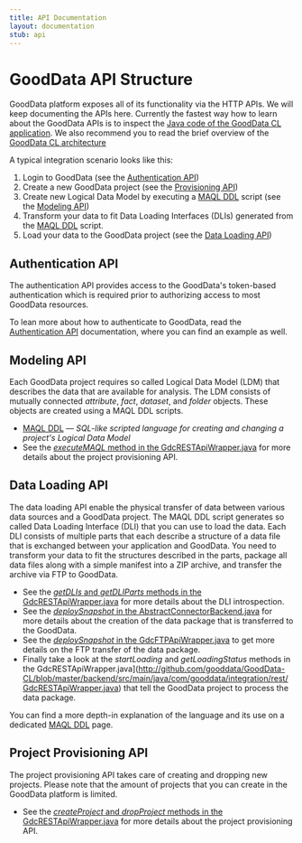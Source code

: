 ```yaml
---
title: API Documentation
layout: documentation
stub: api
---
```


# GoodData API Structure

GoodData platform exposes all of its functionality via the HTTP APIs. We will keep documenting the APIs here. Currently the fastest way how to learn about the GoodData APIs is to inspect the [Java code of the GoodData CL application](http://github.com/gooddata/GoodData-CL). We also recommend you to read the brief overview of the [GoodData CL architecture](/gooddata-cl/architecture.html)

A typical integration scenario looks like this:

1. Login to GoodData (see the [Authentication API](#auth))
1. Create a new GoodData project (see the [Provisioning API](#provision))
1. Create new Logical Data Model by executing a [MAQL DDL](maql-ddl.html) script (see the [Modeling API](#model))
1. Transform your data to fit Data Loading Interfaces (DLIs) generated from the [MAQL DDL](maql-ddl.html) script.
1. Load your data to the GoodData project (see the [Data Loading API](#data))

<a name="auth" style="position:absolute;">&nbsp;</a>
## Authentication API

The authentication API provides access to the GoodData's token-based authentication
which is required prior to authorizing access to most GoodData resources.

To lean more about how to authenticate to GoodData, read the [Authentication API](auth.html)
documentation, where you can find an example as well.

<a name="model" style="position:absolute;">&nbsp;</a>
## Modeling API 
Each GoodData project requires so called Logical Data Model (LDM) that describes the data that are available for analysis. The LDM consists of mutually connected _attribute_, _fact_, _dataset_, and _folder_ objects. These objects are created using a MAQL DDL scripts.

 * [MAQL DDL](maql-ddl.html) &mdash; <em>SQL-like scripted language for creating and changing a project's Logical Data Model</em>
 * See the [_executeMAQL_ method in the GdcRESTApiWrapper.java](http://github.com/gooddata/GoodData-CL/blob/master/backend/src/main/java/com/gooddata/integration/rest/GdcRESTApiWrapper.java) for more details about the project provisioning API.

<a name="data" style="position:absolute;">&nbsp;</a>
## Data Loading API
The data loading API enable the physical transfer of data between various data sources and a GoodData project. The MAQL DDL script generates so called Data Loading Interface (DLI) that you can use to load the data. Each DLI consists of multiple parts that each describe a structure of a data file that is exchanged between your application and GoodData. You need to transform your data to fit the structures described in the parts, package all data files along with a simple manifest into a ZIP archive, and transfer the archive via FTP to GoodData.

 *  See the [_getDLIs_ and _getDLIParts_ methods in the GdcRESTApiWrapper.java](http://github.com/gooddata/GoodData-CL/blob/master/backend/src/main/java/com/gooddata/integration/rest/GdcRESTApiWrapper.java) for more details about the DLI introspection.
 *  See the [_deploySnapshot_ in the AbstractConnectorBackend.java](http://github.com/gooddata/GoodData-CL/blob/master/backend/src/main/java/com/gooddata/connector/backend/AbstractConnectorBackend.java) for more details about the creation of the data package that is transferred to the GoodData.
 * See the [_deploySnapshot_ in the GdcFTPApiWrapper.java](http://github.com/gooddata/GoodData-CL/blob/master/backend/src/main/java/com/gooddata/integration/ftp/GdcFTPApiWrapper.java) to get more details on the FTP transfer of the data package.
 * Finally take a look at the _startLoading_ and _getLoadingStatus_ methods in the GdcRESTApiWrapper.java](http://github.com/gooddata/GoodData-CL/blob/master/backend/src/main/java/com/gooddata/integration/rest/GdcRESTApiWrapper.java) that tell the GoodData project to process the data package. 

You can find a more depth-in explanation of the language and its use
on a dedicated [MAQL DDL](maql-ddl.html) page.

<a name="provision" style="position:absolute;">&nbsp;</a>
## Project Provisioning API
The project provisioning API takes care of creating and dropping new projects. Please note that the amount of projects that you can create in the GoodData platform is limited.

* See the [_createProject_ and _dropProject_ methods in the GdcRESTApiWrapper.java](http://github.com/gooddata/GoodData-CL/blob/master/backend/src/main/java/com/gooddata/integration/rest/GdcRESTApiWrapper.java) for more details about the project provisioning API.
